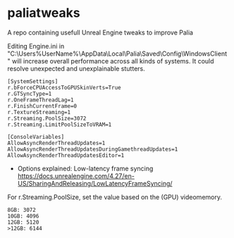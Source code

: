 # paliatweaks
A repo containing usefull Unreal Engine tweaks to improve Palia


Editing Engine.ini in "C:\Users\%UserName%\AppData\Local\Palia\Saved\Config\WindowsClient" will increase overall performance across all kinds of systems. 
It could resolve unexpected and unexplainable stutters.

```
[SystemSettings]
r.bForceCPUAccessToGPUSkinVerts=True
r.GTSyncType=1
r.OneFrameThreadLag=1
r.FinishCurrentFrame=0
r.TextureStreaming=1
r.Streaming.PoolSize=3072
r.Streaming.LimitPoolSizeToVRAM=1

[ConsoleVariables]
AllowAsyncRenderThreadUpdates=1
AllowAsyncRenderThreadUpdatesDuringGamethreadUpdates=1
AllowAsyncRenderThreadUpdatesEditor=1
```


- Options explained: Low-latency frame syncing https://docs.unrealengine.com/4.27/en-US/SharingAndReleasing/LowLatencyFrameSyncing/

For r.Streaming.PoolSize, set the value based on the (GPU) videomemory.

```<8GB: 2048
8GB: 3072
10GB: 4096
12GB: 5120
>12GB: 6144
